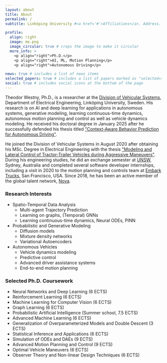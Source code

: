 ```yaml
---
layout: about
title: About
permalink: /
subtitle: Linköping University #<a href='#'>Affiliations</a>. Address. Contacts. Moto. Etc.

profile:
  align: right
  image: me.png
  image_circular: true # crops the image to make it circular
  more_info: >
    <p align="right">Ph.D.</p>
    <p align="right">AI, ML, Motion Planning</p>
    <p align="right">Autonomous Driving</p>

news: true # includes a list of news items
selected_papers: true # includes a list of papers marked as "selected={true}"
social: true # includes social icons at the bottom of the page
---
```


Theodor Westny, Ph.D., is a researcher at the [Division of Vehicular Systems](https://liu.se/en/organisation/liu/isy/fs), Department of Electrical Engineering, Linköping University, Sweden. 
His research is on AI and deep learning for applications in autonomous systems, generative modeling, learning continuous-time dynamics, autonomous motion planning and control as well as vehicle dynamics modeling. 
He received his doctoral degree in January 2025 after he successfully defended his thesis titled ["Context-Aware Behavior Prediction for Autonomous Driving"](https://www.diva-portal.org/smash/record.jsf?pid=diva2%3A1917579&dswid=-5338).

He joined the Division of Vehicular Systems in August 2020 after obtaining his MSc. Degree in Electrical Engineering with the thesis ["Modeling and Lateral Control of Tractor-Trailer Vehicles during Aggressive Maneuvers"](https://liu.diva-portal.org/smash/get/diva2:1452891/FULLTEXT01.pdf). 
During his engineering studies, he did an exchange semester at [UNSW](https://www.unsw.edu.au/), Sydney, Australia and completed several software developer internships, including a visit in 2020 to the motion planning and controls team at [Embark Trucks](https://embarktrucks.com/), San Francisco, USA.
Since 2018, he has been an active member of the global talent network, [Nova](https://www.novatalent.com/).

### Research Interests

* Spatio-Temporal Data Analysis
  * Multi-agent Trajectory Prediction
  * Learning on graphs, (Temporal) GNNs
  * Learning continuous-time dynamics, Neural ODEs, PINN
* Probabilistic and Generative Modeling
  * Diffusion models
  * Mixture density networks
  * Variational Autoencoders
* Autonomous Vehicles
  * Vehicle dynamics modeling
  * Predictive control
  * Advanced driver assistance systems
  * End-to-end motion planning

### Selected Ph.D. Coursework
* Neural Networks and Deep Learning (6 ECTS)
* Reinforcement Learning (6 ECTS)
* Machine Learning for Computer Vision (6 ECTS)
* Graph Learning (6 ECTS)
* Probabilistic Artificial Intelligence (Summer school, 7.5 ECTS)
* Advanced Machine Learning (6 ECTS)
* Generalization of Overparameterized Models and Double Descent (3 ECTS)
* Statistical Inference and Applications (6 ECTS)
* Simulation of ODEs and DAEs (9 ECTS)
* Advanced Motion Planning and Control (9 ECTS)
* Optimal Vehicle Maneuvers (6 ECTS)
* Observer Theory and Non-linear Design Techniques (6 ECTS)

<!--
Write your biography here. Tell the world about yourself. Link to your favorite [subreddit](http://reddit.com). You can put a picture in, too. The code is already in, just name your picture `prof_pic.jpg` and put it in the `img/` folder.

Put your address / P.O. box / other info right below your picture. You can also disable any of these elements by editing `profile` property of the YAML header of your `_pages/about.md`. Edit `_bibliography/papers.bib` and Jekyll will render your [publications page](/al-folio/publications/) automatically.

Link to your social media connections, too. This theme is set up to use [Font Awesome icons](https://fontawesome.com/) and [Academicons](https://jpswalsh.github.io/academicons/), like the ones below. Add your Facebook, Twitter, LinkedIn, Google Scholar, or just disable all of them.
-->

